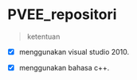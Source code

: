 # PVEE_repositori


> ketentuan
- [x] menggunakan visual studio 2010.
- [x] menggunakan bahasa c++.


